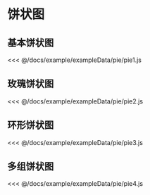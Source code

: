 # 饼状图

## 基本饼状图

<demo :option="pie1" />

<fold-box>
<<< @/docs/example/exampleData/pie/pie1.js
</fold-box>

## 玫瑰饼状图

<demo :option="pie2" />

<fold-box>
<<< @/docs/example/exampleData/pie/pie2.js
</fold-box>

## 环形饼状图

<demo :option="pie3" />

<fold-box>
<<< @/docs/example/exampleData/pie/pie3.js
</fold-box>

## 多组饼状图

<demo :option="pie4" />

<fold-box>
<<< @/docs/example/exampleData/pie/pie4.js
</fold-box>

<script>
import pie1 from './exampleData/pie/pie1.js'
import pie2 from './exampleData/pie/pie2.js'
import pie3 from './exampleData/pie/pie3.js'
import pie4 from './exampleData/pie/pie4.js'

export default{
    data () {
        return {
            pie1,
            pie2,
            pie3,
            pie4
        }
    }
}
</script>